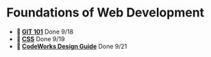 # Foundations of Web Development

* **📖 [GIT 101](https://codeworksacademy.com/fs-student-guide/resources/wk1/01-GIT)** Done 9/18
* **📖 [CSS](https://codeworksacademy.com/fs-student-guide/resources/wk1/03-CSS)** Done 9/19
* **📖 [CodeWorks Design Guide](https://bcw.blob.core.windows.net/public/downloads/codeworks-design-guide-compressed.pdf)** Done 9/21
